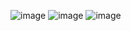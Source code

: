 ![image](https://img.shields.io/github/license/matheusgomes062/mgodev)
![image](https://user-images.githubusercontent.com/47605309/155583024-1744d977-72b5-46ba-8f41-c58bf98ecbc6.png)
![image](https://user-images.githubusercontent.com/47605309/155583590-fd3f2eca-79b7-4625-902a-d6260b6e4fce.png)
